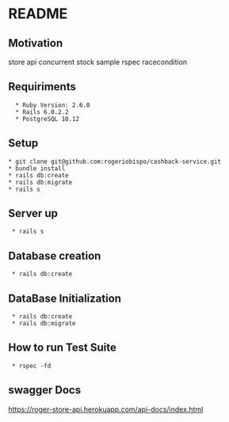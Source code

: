 # README

## Motivation
  store api concurrent stock sample rspec racecondition
    
## Requiriments
      * Ruby Version: 2.6.0
      * Rails 6.0.2.2
      * PostgreSQL 10.12

## Setup
    * git clone git@github.com:rogeriobispo/cashback-service.git
    * bundle install
    * rails db:create
    * rails db:migrate
    * rails s 
 
 ## Server up
     * rails s
 
 ## Database creation
     * rails db:create
 
 ## DataBase Initialization
     * rails db:create
     * rails db:migrate
 
 ## How to run Test Suite
     * rspec -fd

 ## swagger Docs
  https://roger-store-api.herokuapp.com/api-docs/index.html


